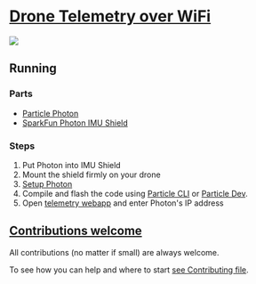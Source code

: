 # [Drone Telemetry over WiFi](http://suda.github.io/drone-telemetry/)

![](http://suda.github.io/drone-telemetry/images/telemetry-demo.gif)

## Running

### Parts

* [Particle Photon](https://store.particle.io/collections/photon)
* [SparkFun Photon IMU Shield](https://www.sparkfun.com/products/13629)

### Steps

1. Put Photon into IMU Shield
2. Mount the shield firmly on your drone
3. [Setup Photon](https://docs.particle.io/guide/getting-started/intro/photon/)
4. Compile and flash the code using [Particle CLI](https://github.com/spark/particle-cli) or [Particle Dev](https://www.particle.io/dev).
5. Open [telemetry webapp](http://suda.github.io/drone-telemetry/) and enter Photon's IP address

## [Contributions welcome](http://contributionswelcome.org/)

All contributions (no matter if small) are always welcome.

To see how you can help and where to start [see Contributing file](CONTRIBUTING.md).

